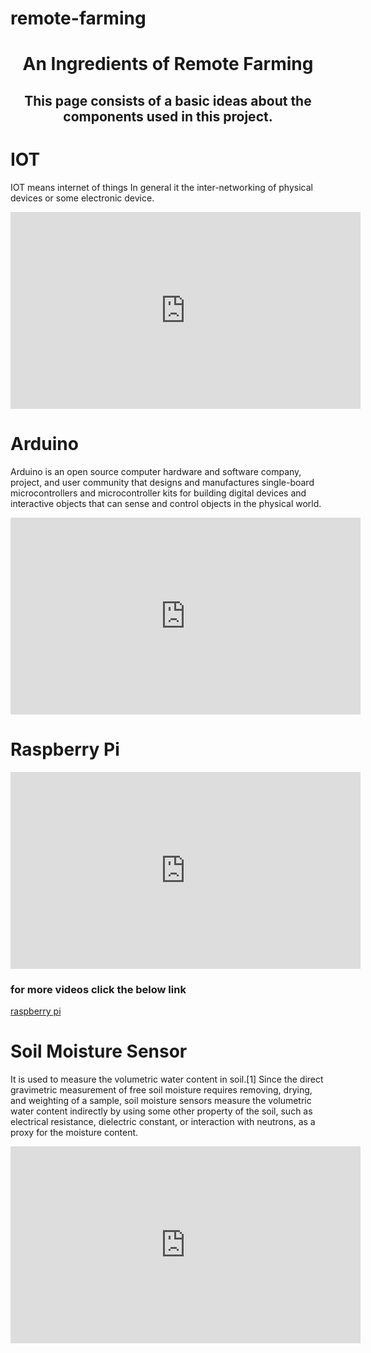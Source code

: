 # remote-farming
<html>
<title>remote farming</title>
<body>
<center><h1>An Ingredients of Remote Farming</h1></center>
<center><h2>This page consists of a basic ideas about the components used in this project.</h2></center>

<h1>IOT</h1>
<p>IOT means internet of things
In general it the inter-networking of physical devices or some electronic device.
<center><iframe width="560" height="315" src="https://www.youtube.com/embed/QSIPNhOiMoE" frameborder="0" allowfullscreen>
</iframe>
</center>
<h1>Arduino</h2>
<p> Arduino is an open source computer hardware and software company, project, and user community that designs and manufactures single-board microcontrollers and microcontroller kits for building digital devices and interactive objects that can sense and control objects in the physical world. </p>
<center><iframe width="560" height="315" src="https://www.youtube.com/embed/nL34zDTPkcs" frameborder="0" allowfullscreen>
</iframe></center>
<h1>Raspberry Pi</h2>
<p></p>
<center><iframe width="560" height="315" src="https://www.youtube.com/embed/RpseX2ylEuw" frameborder="0" allowfullscreen>
</iframe></center>
<h3> for more videos click the below link</h3>
<a href ="https://www.raspberrypi.org/help/videos/">raspberry pi</a>
<br>
<h1>Soil Moisture Sensor</h2>
<p>It is used to measure the volumetric  water content in soil.[1] Since the direct gravimetric measurement of free soil moisture requires removing, drying, and weighting of a sample, soil moisture sensors measure the volumetric water content indirectly by using some other property of the soil, such as electrical resistance, dielectric constant, or interaction with neutrons, as a proxy for the moisture content. </p>
<center><iframe width="560" height="315" src="https://www.youtube.com/embed/7K7ygqA6DC8" frameborder="0" allowfullscreen>
</iframe></center>





</body>
</html>
